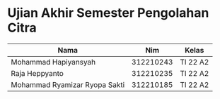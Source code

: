# Ujian Akhir Semester Pengolahan Citra

| Nama  |  Nim | Kelas |
| ------------- | ------------- |------------- |
| Mohammad Hapiyansyah  | 312210243 | TI 22 A2 |
| Raja Heppyanto  | 312210235 | TI 22 A2 |
| Mohammad Ryamizar Ryopa Sakti  | 312210185 | TI 22 A2 |
